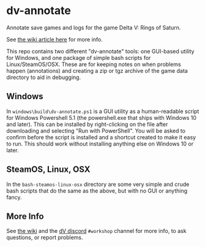 # dv-annotate

Annotate save games and logs for the game Delta V: Rings of Saturn.

See [the wiki article here](https://delta-v.kodera.pl/index.php/DV_Annotate) for more info.

This repo contains two different "dv-annotate" tools: one GUI-based utility for Windows, and one package of simple bash scripts for Linux/SteamOS/OSX. These are for keeping notes on when problems happen (annotations) and creating a zip or tgz archive of the game data directory to aid in debugging.

## Windows

In `windows\build\dv-annotate.ps1` is a GUI utility as a human-readable script for Windows Powershell 5.1 (the powershell.exe that ships with Windows 10 and later). This can be installed by right-clicking on the file after downloading and selecting "Run with PowerShell". You will be asked to confirm before the script is installed and a shortcut created to make it easy to run. This should work without installing anything else on Windows 10 or later.

## SteamOS, Linux, OSX

In the `bash-steamos-linux-osx` directory are some very simple and crude bash scripts that do the same as the above, but with no GUI or anything fancy.

## More Info

See [the wiki](https://delta-v.kodera.pl/index.php/DV_Annotate) and the [dV discord](https://discord.gg/dv) `#workshop` channel for more info, to ask questions, or report problems.
